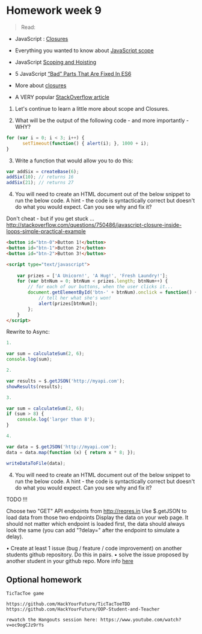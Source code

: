 # Homework week 9

>Read:
- JavaScript : [Closures](http://conceptf1.blogspot.nl/2013/11/javascript-closures.html)
- Everything you wanted to know about [JavaScript scope](https://toddmotto.com/everything-you-wanted-to-know-about-javascript-scope/)
- JavaScript [Scoping and Hoisting](http://www.adequatelygood.com/JavaScript-Scoping-and-Hoisting.html)
- 5 JavaScript [“Bad” Parts That Are Fixed In ES6](https://medium.freecodecamp.com/5-javascript-bad-parts-that-are-fixed-in-es6-c7c45d44fd81)

- More about [closures](https://www.reddit.com/r/learnjavascript/comments/1v6n8p/closure_explain_likei_am_in_high_school/?st=ixsp0mbe&sh=5526d150)
- A VERY popular [StackOverflow article](http://stackoverflow.com/questions/111102/how-do-javascript-closures-work)

1. Let's continue to learn a little more about scope and Closures. 


2. What will be the output of the following code - and more importantly - WHY? 

```js
for (var i = 0; i < 3; i++) {
      setTimeout(function() { alert(i); }, 1000 + i);
}
```


3. Write a function that would allow you to do this:
```js
var addSix = createBase(6);
addSix(10); // returns 16
addSix(21); // returns 27
```

4. You will need to create an HTML document out of the below snippet to run the below code. A hint - the code is syntactically correct but doesn't do what you would expect. Can you see why and fix it?

Don't cheat - but if you get stuck ... http://stackoverflow.com/questions/750486/javascript-closure-inside-loops-simple-practical-example

```html 
<button id="btn-0">Button 1!</button>
<button id="btn-1">Button 2!</button>
<button id="btn-2">Button 3!</button>

<script type="text/javascript">
    
    var prizes = ['A Unicorn!', 'A Hug!', 'Fresh Laundry!'];
    for (var btnNum = 0; btnNum < prizes.length; btnNum++) {
        // for each of our buttons, when the user clicks it...
        document.getElementById('btn-' + btnNum).onclick = function() {
            // tell her what she's won!
            alert(prizes[btnNum]);
        };
    }
</script>
```

Rewrite to Async: 

```js
1.

var sum = calculateSum(2, 6);
console.log(sum);

2.

var results = $.getJSON('http://myapi.com');
showResults(results);

3.

var sum = calculateSum(2, 6);
if (sum > 8) {
    console.log('larger than 8');
}

4.

var data = $.getJSON('http://myapi.com');
data = data.map(function (x) { return x * 8; });

writeDataToFile(data);
```


4. You will need to create an HTML document out of the below snippet to run the below code. A hint - the code is syntactically correct but doesn't do what you would expect. Can you see why and fix it?  

TODO !!!

Choose two "GET" API endpoints from http://reqres.in
Use $.getJSON to load data from those two endpoints
Display the data on your web page.
It should not matter which endpoint is loaded first, the data should always look the same (you can add "?delay=" after the endpoint to simulate a delay).

• Create at least 1 issue (bug / feature / code improvement) on another students github repository. Do this in pairs.
•  solve the issue proposed by another student in your github repo. More info [here](https://hackyourfuture.slack.com/files/michahell/F31BX1XT6/Merging_a_local_branch_into_master)


## Optional homework
```
TicTacToe game

https://github.com/HackYourFuture/TicTacToeTDD
https://github.com/HackYourFuture/OOP-Student-and-Teacher

rewatch the Hangouts session here: https://www.youtube.com/watch?v=oc9ogCJz9rYs
```
